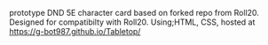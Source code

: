 prototype DND 5E character card based on forked repo from Roll20. Designed for compatibilty with Roll20. Using;HTML, CSS,
hosted at https://g-bot987.github.io/Tabletop/
